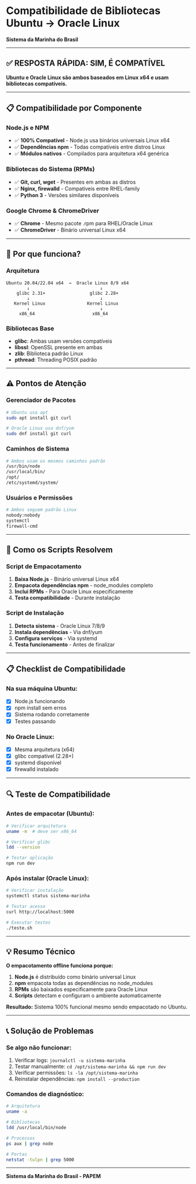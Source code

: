 # Compatibilidade de Bibliotecas Ubuntu → Oracle Linux

**Sistema da Marinha do Brasil**

---

## ✅ RESPOSTA RÁPIDA: SIM, É COMPATÍVEL

**Ubuntu e Oracle Linux são ambos baseados em Linux x64 e usam bibliotecas compatíveis.**

---

## 📋 Compatibilidade por Componente

### Node.js e NPM
- ✅ **100% Compatível** - Node.js usa binários universais Linux x64
- ✅ **Dependências npm** - Todas compatíveis entre distros Linux
- ✅ **Módulos nativos** - Compilados para arquitetura x64 genérica

### Bibliotecas do Sistema (RPMs)
- ✅ **Git, curl, wget** - Presentes em ambas as distros
- ✅ **Nginx, firewalld** - Compatíveis entre RHEL-family
- ✅ **Python 3** - Versões similares disponíveis

### Google Chrome & ChromeDriver
- ✅ **Chrome** - Mesmo pacote .rpm para RHEL/Oracle Linux
- ✅ **ChromeDriver** - Binário universal Linux x64

---

## 🔧 Por que funciona?

### Arquitetura
```
Ubuntu 20.04/22.04 x64  →  Oracle Linux 8/9 x64
        ↓                           ↓
    glibc 2.31+                 glibc 2.28+
        ↓                           ↓
   Kernel Linux                Kernel Linux
        ↓                           ↓
     x86_64                      x86_64
```

### Bibliotecas Base
- **glibc**: Ambas usam versões compatíveis
- **libssl**: OpenSSL presente em ambas
- **zlib**: Biblioteca padrão Linux
- **pthread**: Threading POSIX padrão

---

## ⚠️ Pontos de Atenção

### Gerenciador de Pacotes
```bash
# Ubuntu usa apt
sudo apt install git curl

# Oracle Linux usa dnf/yum
sudo dnf install git curl
```

### Caminhos de Sistema
```bash
# Ambos usam os mesmos caminhos padrão
/usr/bin/node
/usr/local/bin/
/opt/
/etc/systemd/system/
```

### Usuários e Permissões
```bash
# Ambos seguem padrão Linux
nobody:nobody
systemctl
firewall-cmd
```

---

## 🚀 Como os Scripts Resolvem

### Script de Empacotamento
1. **Baixa Node.js** - Binário universal Linux x64
2. **Empacota dependências npm** - node_modules completo
3. **Inclui RPMs** - Para Oracle Linux especificamente
4. **Testa compatibilidade** - Durante instalação

### Script de Instalação
1. **Detecta sistema** - Oracle Linux 7/8/9
2. **Instala dependências** - Via dnf/yum
3. **Configura serviços** - Via systemd
4. **Testa funcionamento** - Antes de finalizar

---

## 📋 Checklist de Compatibilidade

### Na sua máquina Ubuntu:
- [x] Node.js funcionando
- [x] npm install sem erros
- [x] Sistema rodando corretamente
- [x] Testes passando

### No Oracle Linux:
- [x] Mesma arquitetura (x64)
- [x] glibc compatível (2.28+)
- [x] systemd disponível
- [x] firewalld instalado

---

## 🔍 Teste de Compatibilidade

### Antes de empacotar (Ubuntu):
```bash
# Verificar arquitetura
uname -m  # deve ser x86_64

# Verificar glibc
ldd --version

# Testar aplicação
npm run dev
```

### Após instalar (Oracle Linux):
```bash
# Verificar instalação
systemctl status sistema-marinha

# Testar acesso
curl http://localhost:5000

# Executar testes
./teste.sh
```

---

## 💡 Resumo Técnico

**O empacotamento offline funciona porque:**

1. **Node.js** é distribuído como binário universal Linux
2. **npm** empacota todas as dependências no node_modules
3. **RPMs** são baixados especificamente para Oracle Linux
4. **Scripts** detectam e configuram o ambiente automaticamente

**Resultado:** Sistema 100% funcional mesmo sendo empacotado no Ubuntu.

---

## 📞 Solução de Problemas

### Se algo não funcionar:
1. Verificar logs: `journalctl -u sistema-marinha`
2. Testar manualmente: `cd /opt/sistema-marinha && npm run dev`
3. Verificar permissões: `ls -la /opt/sistema-marinha`
4. Reinstalar dependências: `npm install --production`

### Comandos de diagnóstico:
```bash
# Arquitetura
uname -a

# Bibliotecas
ldd /usr/local/bin/node

# Processos
ps aux | grep node

# Portas
netstat -tulpn | grep 5000
```

---

**Sistema da Marinha do Brasil - PAPEM**